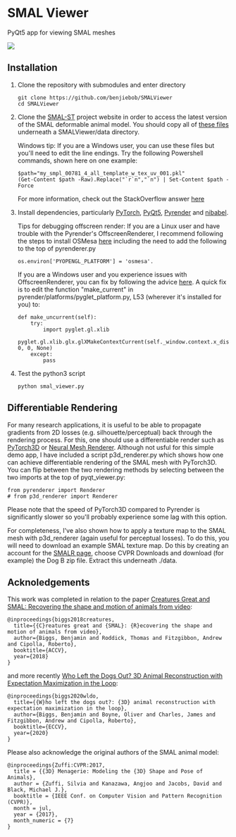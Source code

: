 # SMAL Viewer
PyQt5 app for viewing SMAL meshes

<img src="docs/smal_viewer.gif">

## Installation
1. Clone the repository with submodules and enter directory
   ```
   git clone https://github.com/benjiebob/SMALViewer
   cd SMALViewer
   ```

2. Clone the [SMAL-ST](http://smal.is.tue.mpg.de/) project website in order to access the latest version of the SMAL deformable animal model. You should copy all of [these files](https://github.com/silviazuffi/smalst/tree/master/smpl_models) underneath a SMALViewer/data directory. 

   Windows tip: If you are a Windows user, you can use these files but you'll need to edit the line endings. Try the following Powershell commands, shown here on one example:
     ```
     $path="my_smpl_00781_4_all_template_w_tex_uv_001.pkl"
     (Get-Content $path -Raw).Replace("`r`n","`n") | Set-Content $path -Force
     ```

   For more information, check out the StackOverflow answer [here](https://stackoverflow.com/questions/19127741/replace-crlf-using-powershell)


3. Install dependencies, particularly [PyTorch](https://pytorch.org/), [PyQt5](https://pypi.org/project/PyQt5/), [Pyrender](https://github.com/mmatl/pyrender) and [nibabel](https://github.com/nipy/nibabel).

   Tips for debugging offscreen render: If you are a Linux user and have trouble with the Pyrender's OffscreenRenderer, I recommend following the steps to install OSMesa [here](https://pyrender.readthedocs.io/en/latest/examples/offscreen.html) including the need to add the following to the top of pyrenderer.py

   ```
   os.environ['PYOPENGL_PLATFORM'] = 'osmesa'.
   ```

   If you are a Windows user and you experience issues with OffscreenRenderer, you can fix by following the advice [here](https://github.com/mmatl/pyrender/issues/117). A quick fix is to edit the function "make_current" in pyrender/platforms/pyglet_platform.py, L53 (wherever it's installed for you) to:
  
     ```
     def make_uncurrent(self):
         try:
             import pyglet.gl.xlib
             pyglet.gl.xlib.glx.glXMakeContextCurrent(self._window.context.x_display, 0, 0, None)
         except:
             pass
     ```

4. Test the python3 script
   ```
   python smal_viewer.py
   ```
## Differentiable Rendering

For many research applications, it is useful to be able to propagate gradients from 2D losses (e.g. silhouette/perceptual) back through the rendering process. For this, one should use a differentiable render such as [PyTorch3D](https://github.com/facebookresearch/pytorch3d) or [Neural Mesh Renderer](https://github.com/daniilidis-group/neural_renderer). Although not usful for this simple demo app, I have included a script p3d_renderer.py which shows how one can achieve differentiable rendering of the SMAL mesh with PyTorch3D. You can flip between the two rendering methods by selecting between the two imports at the top of pyqt_viewer.py:

```
from pyrenderer import Renderer
# from p3d_renderer import Renderer
```

   Please note that the speed of PyTorch3D compared to Pyrender is significantly slower so you'll probably experience some lag with this option.

   For completeness, I've also shown how to apply a texture map to the SMAL mesh with p3d_renderer (again useful for perceptual losses). To do this, you will need to download an example SMAL texture map. Do this by creating an account for the [SMALR page](http://smalr.is.tue.mpg.de/downloads), choose CVPR Downloads and download (for example) the Dog B zip file. Extract this underneath ./data.

## Acknoledgements
This work was completed in relation to the paper [Creatures Great and SMAL: Recovering the shape and motion of animals from video](https://arxiv.org/abs/1811.05804):
```
@inproceedings{biggs2018creatures,
  title={{C}reatures great and {SMAL}: {R}ecovering the shape and motion of animals from video},
  author={Biggs, Benjamin and Roddick, Thomas and Fitzgibbon, Andrew and Cipolla, Roberto},
  booktitle={ACCV},
  year={2018}
}
```

and more recently [Who Left the Dogs Out? 3D Animal Reconstruction with Expectation Maximization in the Loop](https://arxiv.org/abs/2007.11110):
```
@inproceedings{biggs2020wldo,
  title={{W}ho left the dogs out?: {3D} animal reconstruction with expectation maximization in the loop},
  author={Biggs, Benjamin and Boyne, Oliver and Charles, James and Fitzgibbon, Andrew and Cipolla, Roberto},
  booktitle={ECCV},
  year={2020}
}
```

Please also acknowledge the original authors of the SMAL animal model:
```
@inproceedings{Zuffi:CVPR:2017,
  title = {{3D} Menagerie: Modeling the {3D} Shape and Pose of Animals},
  author = {Zuffi, Silvia and Kanazawa, Angjoo and Jacobs, David and Black, Michael J.},
  booktitle = {IEEE Conf. on Computer Vision and Pattern Recognition (CVPR)},
  month = jul,
  year = {2017},
  month_numeric = {7}
}
```
